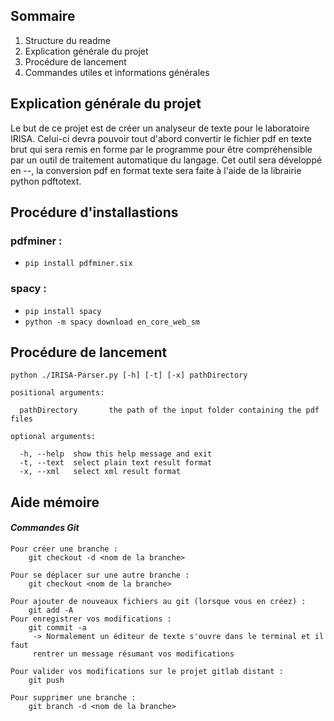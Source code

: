 ## Sommaire

1. Structure du readme
2. Explication générale du projet
3. Procédure de lancement
4. Commandes utiles et informations générales

## Explication générale du projet

Le but de ce projet est de créer un analyseur de texte pour le laboratoire IRISA. Celui-ci devra pouvoir tout d'abord convertir le fichier pdf en texte brut qui sera remis en forme par le programme pour être compréhensible par un outil de traitement automatique du langage.
Cet outil sera développé en --, la conversion pdf en format texte sera faite à l'aide de la librairie python pdftotext.

## Procédure d'installastions

### pdfminer :
* ```pip install pdfminer.six```

### spacy :
* ```pip install spacy```
* ```python -m spacy download en_core_web_sm```

## Procédure de lancement
```
python ./IRISA-Parser.py [-h] [-t] [-x] pathDirectory

positional arguments:
  
  pathDirectory       the path of the input folder containing the pdf files

optional arguments:

  -h, --help  show this help message and exit
  -t, --text  select plain text result format
  -x, --xml   select xml result format
 ```
  

## Aide mémoire

####  _Commandes Git_
```git
Pour créer une branche :
	git checkout -d <nom de la branche>

Pour se déplacer sur une autre branche :
	git checkout <nom de la branche>

Pour ajouter de nouveaux fichiers au git (lorsque vous en créez) :
	git add -A 
Pour enregistrer vos modifications :
	git commit -a 
	 -> Normalement un éditeur de texte s'ouvre dans le terminal et il faut 	
	 rentrer un message résumant vos modifications

Pour valider vos modifications sur le projet gitlab distant :
	git push

Pour supprimer une branche :
	git branch -d <nom de la branche>
```

